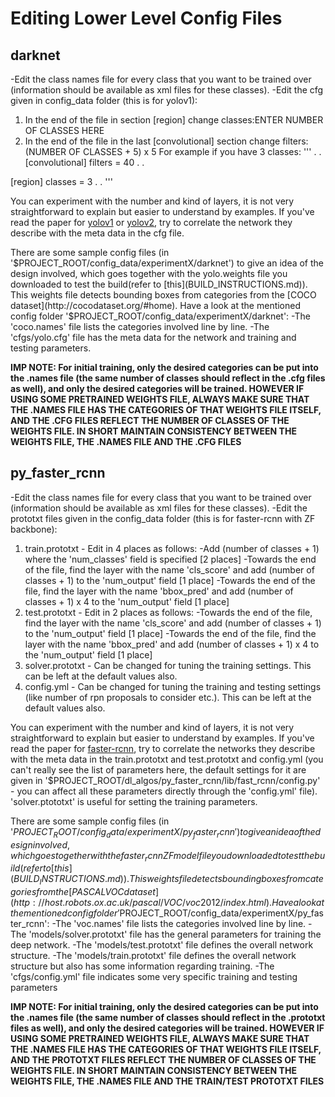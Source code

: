 # **Editing Lower Level Config Files**

## darknet

-Edit the class names file for every class that you want to be trained over (information should be available as xml files for these classes).
-Edit the cfg given in config_data folder (this is for yolov1):
1. In the end of the file in section [region] change classes:ENTER NUMBER OF CLASSES HERE
2. In the end of the file in the last [convolutional] section change filters:(NUMBER OF CLASSES + 5) x 5
For example if you have 3 classes:
'''
.
.
[convolutional]
filters = 40
.
.

[region]
classes = 3
.
.
'''

You can experiment with the number and kind of layers, it is not very straightforward to explain but easier to understand by examples. If you've read the paper for [yolov1](https://arxiv.org/abs/1506.02640) or [yolov2](https://arxiv.org/abs/1612.08242), try to correlate the network they describe with the meta data in the cfg file.

There are some sample config files (in '$PROJECT_ROOT/config_data/experimentX/darknet') to give an idea of the design involved, which goes together with the yolo.weights file you downloaded to test the build(refer to [this](BUILD_INSTRUCTIONS.md)). This weights file detects bounding boxes from categories from the [COCO dataset](http://cocodataset.org/#home).
Have a look at the mentioned config folder '$PROJECT_ROOT/config_data/experimentX/darknet':
-The 'coco.names' file lists the categories involved line by line.
-The 'cfgs/yolo.cfg' file has the meta data for the network and training and testing parameters.

**IMP NOTE: For initial training, only the desired categories can be put into the .names file (the same number of classes should reflect in the .cfg files as well), and only the desired categories will be trained. HOWEVER IF USING SOME PRETRAINED WEIGHTS FILE, ALWAYS MAKE SURE THAT THE .NAMES FILE HAS THE CATEGORIES OF THAT WEIGHTS FILE ITSELF, AND THE .CFG FILES REFLECT THE NUMBER OF CLASSES OF THE WEIGHTS FILE. IN SHORT MAINTAIN CONSISTENCY BETWEEN THE WEIGHTS FILE, THE .NAMES FILE AND THE .CFG FILES**


## py_faster_rcnn

-Edit the class names file for every class that you want to be trained over (information should be available as xml files for these classes).
-Edit the prototxt files given in the config_data folder (this is for faster-rcnn with ZF backbone):
1. train.prototxt - Edit in 4 places as follows:
	-Add (number of classes + 1) where the 'num_classes' field is specified [2 places]
	-Towards the end of the file, find the layer with the name 'cls_score' and add (number of classes + 1) to the 'num_output' field [1 place]
	-Towards the end of the file, find the layer with the name 'bbox_pred' and add (number of classes + 1) x 4 to the 'num_output' field [1 place]
2. test.prototxt - Edit in 2 places as follows:
	-Towards the end of the file, find the layer with the name 'cls_score' and add (number of classes + 1) to the 'num_output' field [1 place]
	-Towards the end of the file, find the layer with the name 'bbox_pred' and add (number of classes + 1) x 4 to the 'num_output' field [1 place]
3. solver.prototxt - Can be changed for tuning the training settings. This can be left at the default values also.
4. config.yml - Can be changed for tuning the training and testing settings (like number of rpn proposals to consider etc.). This can be left at the default values also.

You can experiment with the number and kind of layers, it is not very straightforward to explain but easier to understand by examples. If you've read the paper for [faster-rcnn](https://arxiv.org/abs/1506.01497), try to correlate the networks they describe with the meta data in the train.prototxt and test.prototxt and config.yml (you can't really see the list of parameters here, the default settings for it are given in '$PROJECT_ROOT/dl_algos/py_faster_rcnn/lib/fast_rcnn/config.py' - you can affect all these parameters directly through the 'config.yml' file). 'solver.ptototxt' is useful for setting the training parameters.

There are some sample config files (in '$PROJECT_ROOT/config_data/experimentX/py_faster_rcnn') to give an idea of the design involved, which goes together with the faster_rcnn ZF model file you downloaded to test the build(refer to [this](BUILD_INSTRUCTIONS.md)). This weights file detects bounding boxes from categories from the [PASCAL VOC dataset](http://host.robots.ox.ac.uk/pascal/VOC/voc2012/index.html).
Have a look at the mentioned config folder '$PROJECT_ROOT/config_data/experimentX/py_faster_rcnn':
-The 'voc.names' file lists the categories involved line by line.
-The 'models/solver.prototxt' file has the general parameters for training the deep network.
-The 'models/test.prototxt' file defines the overall network structure.
-The 'models/train.prototxt' file defines the overall network structure but also has some information regarding training.
-The 'cfgs/config.yml' file indicates some very specific training and testing parameters

**IMP NOTE: For initial training, only the desired categories can be put into the .names file (the same number of classes should reflect in the .prototxt files as well), and only the desired categories will be trained. HOWEVER IF USING SOME PRETRAINED WEIGHTS FILE, ALWAYS MAKE SURE THAT THE .NAMES FILE HAS THE CATEGORIES OF THAT WEIGHTS FILE ITSELF, AND THE PROTOTXT FILES REFLECT THE NUMBER OF CLASSES OF THE WEIGHTS FILE. IN SHORT MAINTAIN CONSISTENCY BETWEEN THE WEIGHTS FILE, THE .NAMES FILE AND THE TRAIN/TEST PROTOTXT FILES**